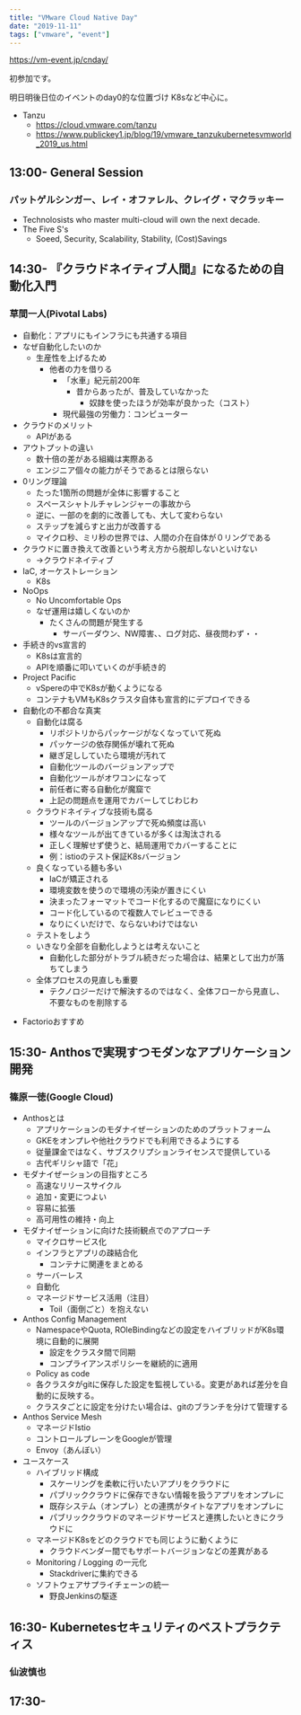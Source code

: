 ```yaml
---
title: "VMware Cloud Native Day"
date: "2019-11-11"
tags: ["vmware", "event"]
---
```


https://vm-event.jp/cnday/

初参加です。

明日明後日位のイベントのday0的な位置づけ
K8sなど中心に。

* Tanzu
  - https://cloud.vmware.com/tanzu
  - https://www.publickey1.jp/blog/19/vmware_tanzukubernetesvmworld_2019_us.html

## 13:00- General Session
### パットゲルシンガー、レイ・オファレル、クレイグ・マクラッキー
* Technolosists who master multi-cloud will own the next decade.
* The Five S's
  - Soeed, Security, Scalability, Stability, (Cost)Savings

## 14:30- 『クラウドネイティブ人間』になるための自動化入門
### 草間一人(Pivotal Labs)
* 自動化：アプリにもインフラにも共通する項目
* なぜ自動化したいのか
  - 生産性を上げるため
    - 他者の力を借りる
      - 「水車」紀元前200年
        - 昔からあったが、普及していなかった
          - 奴隷を使ったほうが効率が良かった（コスト）
      - 現代最強の労働力：コンピューター
* クラウドのメリット
  - APIがある
* アウトプットの違い
  - 数十倍の差がある組織は実際ある
  - エンジニア個々の能力がそうであるとは限らない
* 0リング理論
  - たった1箇所の問題が全体に影響すること
  - スペースシャトルチャレンジャーの事故から
  - 逆に、一部のを劇的に改善しても、大して変わらない
  - ステップを減らすと出力が改善する
  - マイクロ秒、ミリ秒の世界では、人間の介在自体が０リングである
* クラウドに置き換えて改善という考え方から脱却しないといけない
  - →クラウドネイティブ
* IaC, オーケストレーション
  - K8s
* NoOps
  - No Uncomfortable Ops
  - なぜ運用は嬉しくないのか
    - たくさんの問題が発生する
      - サーバーダウン、NW障害、、ログ対応、昼夜問わず・・
* 手続き的vs宣言的
  - K8sは宣言的
  - APIを順番に叩いていくのが手続き的
* Project Pacific
  - vSpereの中でK8sが動くようになる
  - コンテナもVMもK8sクラスタ自体も宣言的にデプロイできる
* 自動化の不都合な真実
  - 自動化は腐る
    - リポジトリからパッケージがなくなっていて死ぬ
    - パッケージの依存関係が壊れて死ぬ
    - 継ぎ足ししていたら環境が汚れて
    - 自動化ツールのバージョンアップで
    - 自動化ツールがオワコンになって
    - 前任者に寄る自動化が魔窟で
    - 上記の問題点を運用でカバーしてじわじわ
  - クラウドネイティブな技術も腐る
    - ツールのバージョンアップで死ぬ頻度は高い
    - 様々なツールが出てきているが多くは淘汰される
    - 正しく理解せず使うと、結局運用でカバーすることに
    - 例：istioのテスト保証K8sバージョン
  - 良くなっている麺も多い
    - IaCが矯正される
    - 環境変数を使うので環境の汚染が置きにくい
    - 決まったフォーマットでコード化するので魔窟になりにくい
    - コード化しているので複数人でレビューできる
    - なりにくいだけで、ならないわけではない
  - テストをしよう
  - いきなり全部を自動化しようとは考えないこと
    - 自動化した部分がトラブル続きだった場合は、結果として出力が落ちてしまう
  - 全体プロセスの見直しも重要
    - テクノロジーだけで解決するのではなく、全体フローから見直し、不要なものを削除する
- Factorioおすすめ

## 15:30- Anthosで実現すつモダンなアプリケーション開発
### 篠原一徳(Google Cloud)
* Anthosとは
  - アプリケーションのモダナイぜーションのためのプラットフォーム
  - GKEをオンプレや他社クラウドでも利用できるようにする
  - 従量課金ではなく、サブスクリプションライセンスで提供している
  - 古代ギリシャ語で「花」
* モダナイぜーションの目指すところ
  - 高速なリリースサイクル
  - 追加・変更につよい
  - 容易に拡張
  - 高可用性の維持・向上
* モダナイぜーションに向けた技術観点でのアプローチ
  - マイクロサービス化
  - インフラとアプリの疎結合化
    - コンテナに関連をまとめる
  - サーバーレス
  - 自動化
  - マネージドサービス活用（注目）
    - Toil（面倒ごと）を抱えない
* Anthos Config Management
  - NamespaceやQuota, ROleBindingなどの設定をハイブリッドがK8s環境に自動的に展開
    - 設定をクラスタ間で同期
    - コンプライアンスポリシーを継続的に適用
  - Policy as code
  - 各クラスタがgitに保存した設定を監視している。変更があれば差分を自動的に反映する。
  - クラスタごとに設定を分けたい場合は、gitのブランチを分けて管理する
* Anthos Service Mesh
  - マネージドIstio
  - コントロールプレーンをGoogleが管理
  - Envoy（あんぼい）
* ユースケース
  - ハイブリッド構成
    - スケーリングを柔軟に行いたいアプリをクラウドに
    - パブリッククラウドに保存できない情報を扱うアプリをオンプレに
    - 既存システム（オンプレ）との連携がタイトなアプリをオンプレに
    - パブリッククラウドのマネージドサービスと連携したいときにクラウドに
  - マネージドK8sをどのクラウドでも同じように動くように
    - クラウドベンダー間でもサポートバージョンなどの差異がある
  - Monitoring / Logging の一元化
    - Stackdriverに集約できる
  - ソフトウェアサプライチェーンの統一
    - 野良Jenkinsの駆逐

## 16:30- Kubernetesセキュリティのベストプラクティス
### 仙波慎也


## 17:30- 
